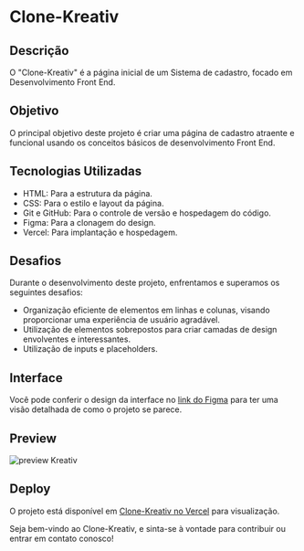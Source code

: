 # Clone-Kreativ

## Descrição

O "Clone-Kreativ" é a página inicial de um Sistema de cadastro, focado em Desenvolvimento Front End.

## Objetivo

O principal objetivo deste projeto é criar uma página de cadastro atraente e funcional usando os conceitos básicos de desenvolvimento Front End.

## Tecnologias Utilizadas

- HTML: Para a estrutura da página.
- CSS: Para o estilo e layout da página.
- Git e GitHub: Para o controle de versão e hospedagem do código. 
- Figma: Para a clonagem do design.
- Vercel: Para implantação e hospedagem.

## Desafios

Durante o desenvolvimento deste projeto, enfrentamos e superamos os seguintes desafios:

- Organização eficiente de elementos em linhas e colunas, visando proporcionar uma experiência de usuário agradável.
- Utilização de elementos sobrepostos para criar camadas de design envolventes e interessantes.
- Utilização de inputs e placeholders.

## Interface

Você pode conferir o design da interface no [link do Figma](https://www.figma.com/file/NDGcA8jeaDWX0GTo2KuR47/Sign-up-form-(Community)?type=design&node-id=0-1&mode=design&t=E9YTWPhBgAZfBIZN-0) para ter uma visão detalhada de como o projeto se parece.

## Preview

![preview Kreativ](https://github.com/GustavLira/Clone-Kreativ/assets/140671152/9e2f3685-34b9-44d2-a461-72808c6ab9f7)


## Deploy

O projeto está disponível em [Clone-Kreativ no Vercel](https://clone-kreativ-gustavo-liras-projects.vercel.app) para visualização.

Seja bem-vindo ao Clone-Kreativ, e sinta-se à vontade para contribuir ou entrar em contato conosco!
